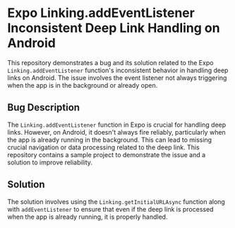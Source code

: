 # Expo Linking.addEventListener Inconsistent Deep Link Handling on Android

This repository demonstrates a bug and its solution related to the Expo `Linking.addEventListener` function's inconsistent behavior in handling deep links on Android.  The issue involves the event listener not always triggering when the app is in the background or already open.

## Bug Description

The `Linking.addEventListener` function in Expo is crucial for handling deep links. However, on Android, it doesn't always fire reliably, particularly when the app is already running in the background. This can lead to missing crucial navigation or data processing related to the deep link.  This repository contains a sample project to demonstrate the issue and a solution to improve reliability.

## Solution

The solution involves using the `Linking.getInitialURLAsync` function along with `addEventListener` to ensure that even if the deep link is processed when the app is already running, it is properly handled.